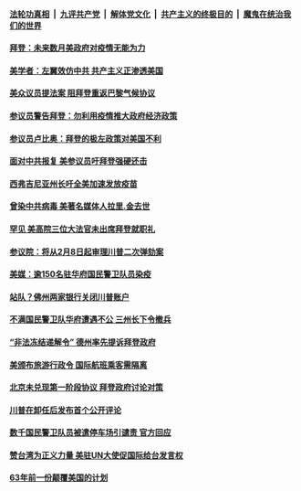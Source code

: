 

####  [法轮功真相](../../../../basic/blob/master/README.md?t=01241131) &nbsp;|&nbsp; [九评共产党](../../../../9ping.md/blob/master/README.md?t=01241131) &nbsp;|&nbsp; [解体党文化](../../../../jtdwh.md/blob/master/README.md?t=01241131)  &nbsp;|&nbsp; [共产主义的终极目的](../../../../gczydzjmd.md/blob/master/README.md?t=01241131) &nbsp;|&nbsp; [魔鬼在统治我们的世界](../../../../mgztzwmdsj.md/blob/master/README.md?t=01241131) 

#### [拜登：未来数月美政府对疫情无能为力](../pages/soh6/467096.md?t=01241131) 
#### [美学者：左翼效仿中共 共产主义正渗透美国](../pages/soh6/467111.md?t=01241131) 
#### [美众议员提法案 阻拜登重返巴黎气候协议](../pages/soh6/467072.md?t=01241131) 
#### [参议员警告拜登：勿利用疫情推大政府经济政策](../pages/soh6/467045.md?t=01241131) 
#### [参议员卢比奥：拜登的极左政策对美国不利](../pages/soh6/467066.md?t=01241131) 
#### [面对中共报复 美参议员吁拜登强硬还击](../pages/soh6/467093.md?t=01241131) 
#### [西弗吉尼亚州长吁全美加速发放疫苗](../pages/soh6/467057.md?t=01241131) 
#### [曾染中共病毒 美著名媒体人拉里.金去世](../pages/soh6/467048.md?t=01241131) 
#### [罕见 美高院三位大法官未出席拜登就职礼](../pages/soh6/467033.md?t=01241131) 
#### [参议院：将从2月8日起审理川普二次弹劾案](../pages/soh6/467021.md?t=01241131) 
#### [美媒：逾150名驻华府国民警卫队员染疫](../pages/soh6/467012.md?t=01241131) 
#### [站队？佛州两家银行关闭川普账户](../pages/soh6/467003.md?t=01241131) 
#### [不满国民警卫队华府遭遇不公 三州长下令撤兵](../pages/soh6/466886.md?t=01241131) 
#### [“非法冻结递解令” 德州率先提诉拜登政府](../pages/soh6/466868.md?t=01241131) 
#### [美颁布旅游行政令  国际航班乘客需隔离](../pages/soh6/466700.md?t=01241131) 
#### [北京未兑现第一阶段协议 拜登政府讨论对策](../pages/soh6/466781.md?t=01241131) 
#### [川普在卸任后发布首个公开评论](../pages/soh6/466763.md?t=01241131) 
#### [数千国民警卫队员被遣停车场引谴责 官方回应](../pages/soh6/466742.md?t=01241131) 
#### [赞台湾为正义力量 美驻UN大使促国际给台发言权](../pages/soh6/466709.md?t=01241131) 
#### [63年前一份颠覆美国的计划](../pages/soh6/466712.md?t=01241131) 
